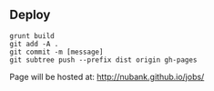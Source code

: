 ## Deploy
    grunt build
    git add -A .
    git commit -m [message]
    git subtree push --prefix dist origin gh-pages
  Page will be hosted at: http://nubank.github.io/jobs/